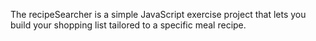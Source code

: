 The recipeSearcher is a simple JavaScript exercise project that lets you build your shopping list tailored to a specific meal recipe.
